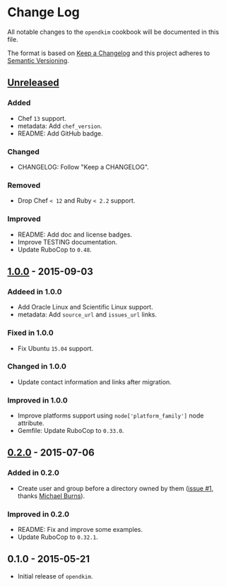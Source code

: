 # Change Log
All notable changes to the `opendkim` cookbook will be documented in this file.

The format is based on [Keep a Changelog](http://keepachangelog.com/) and this project adheres to [Semantic Versioning](http://semver.org/).

## [Unreleased]
### Added
- Chef `13` support.
- metadata: Add `chef_version`.
- README: Add GitHub badge.

### Changed
- CHANGELOG: Follow "Keep a CHANGELOG".

### Removed
- Drop Chef `< 12` and Ruby `< 2.2` support.

### Improved
- README: Add doc and license badges.
- Improve TESTING documentation.
- Update RuboCop to `0.48`.

## [1.0.0] - 2015-09-03
### Addeed in 1.0.0
- Add Oracle Linux and Scientific Linux support.
- metadata: Add `source_url` and `issues_url` links.

### Fixed in 1.0.0
- Fix Ubuntu `15.04` support.

### Changed in 1.0.0
- Update contact information and links after migration.

### Improved in 1.0.0
- Improve platforms support using `node['platform_family']` node attribute.
- Gemfile: Update RuboCop to `0.33.0`.

## [0.2.0] - 2015-07-06
### Added in 0.2.0
- Create user and group before a directory owned by them ([issue #1](https://github.com/zuazo/opendkim-cookbook/pull/1), thanks [Michael Burns](https://github.com/mburns)).

### Improved in 0.2.0
- README: Fix and improve some examples.
- Update RuboCop to `0.32.1`.

## 0.1.0 - 2015-05-21
- Initial release of `opendkim`.

[Unreleased]: https://github.com/zuazo/opendkim-cookbook/compare/1.0.0...HEAD
[1.0.0]: https://github.com/zuazo/opendkim-cookbook/compare/0.2.0...1.0.0
[0.2.0]: https://github.com/zuazo/opendkim-cookbook/compare/0.1.0...0.2.0
